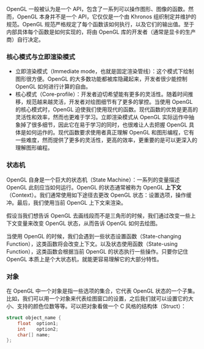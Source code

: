 OpenGL 一般被认为是一个 API，包含了一系列可以操作图形、图像的函数。然而，OpenGL 本身并不是一个 API，它仅仅是一个由 Khronos 组织制定并维护的规范。OpenGL 规范严格规定了每个函数该如何执行，以及它们的输出值。至于内部具体每个函数是如何实现的，将由 OpenGL 库的开发者（通常是显卡的生产商）自行决定。

### 核心模式与立即渲染模式

- 立即渲染模式（Immediate mode，也就是固定渲染管线）：这个模式下绘制图形很方便。OpenGL 的大多数功能都被库隐藏起来，开发者很少能控制 OpenGL 如何进行计算的自由。
- 核心模式（Core-profile）：开发者迫切希望能有更多的灵活性。随着时间推移，规范越来越灵活，开发者对绘图细节有了更多的掌控。当使用 OpenGL 的核心模式时，OpenGL 迫使我们使用现代的函数。现代函数的优势是更高的灵活性和效率，然而也更难于学习。立即渲染模式从 OpenGL 实际运作中抽象掉了很多细节，因此它在易于学习的同时，也很难让人去把握 OpenGL 具体是如何运作的。现代函数要求使用者真正理解 OpenGL 和图形编程，它有一些难度，然而提供了更多的灵活性，更高的效率，更重要的是可以更深入的理解图形编程。

### 状态机

OpenGL 自身是一个巨大的状态机（State Machine）：一系列的变量描述 OpenGL 此刻应当如何运行。OpenGL 的状态通常被称为 OpenGL **上下文**（Context）。我们通常使用如下途径去更改 OpenGL 状态：设置选项，操作缓冲。最后，我们使用当前 OpenGL 上下文来渲染。

假设当我们想告诉 OpenGL 去画线段而不是三角形的时候，我们通过改变一些上下文变量来改变 OpenGL 状态，从而告诉 OpenGL 如何去绘图。

当使用 OpenGL 的时候，我们会遇到一些状态设置函数（State-changing Function），这类函数将会改变上下文。以及状态使用函数（State-using Function），这类函数会根据当前 OpenGL 的状态执行一些操作。只要你记住 OpenGL 本质上是个大状态机，就能更容易理解它的大部分特性。

### 对象

在 OpenGL 中一个对象是指一些选项的集合，它代表 OpenGL 状态的一个子集。比如，我们可以用一个对象来代表绘图窗口的设置，之后我们就可以设置它的大小、支持的颜色位数等等。可以把对象看做一个 C 风格的结构体（Struct）：

```c
struct object_name {
    float  option1;
    int    option2;
    char[] name;
};
```
